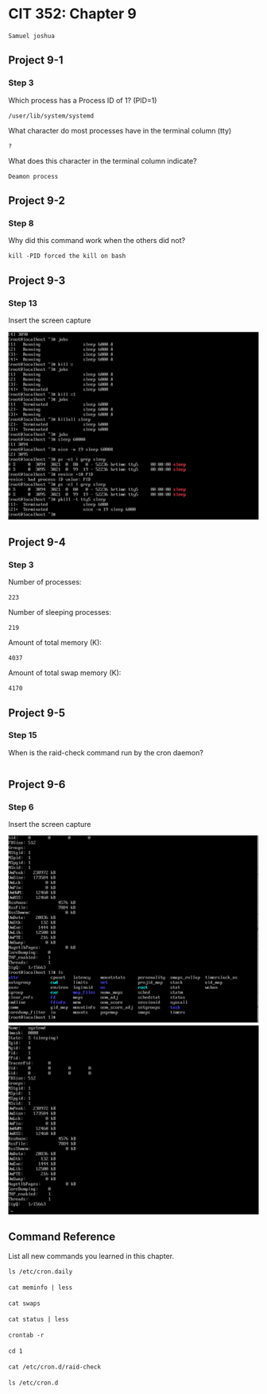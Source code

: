 # CIT 352: Chapter 9

<!-- TODO -->
```
Samuel joshua
```

## Project 9-1

### Step 3

Which process has a Process ID of 1? (PID=1)

<!-- TODO -->
```
/user/lib/system/systemd
```

What character do most processes have in the terminal column (tty)

<!-- TODO -->
```
?
```

What does this character in the terminal column indicate?

<!-- TODO -->
```
Deamon process
```

## Project 9-2

### Step 8

Why did this command work when the others did not?

<!-- TODO -->
```
kill -PID forced the kill on bash
```

## Project 9-3

### Step 13

Insert the screen capture

<!-- TODO -->
![Alt Text](media/pica.png)

## Project 9-4

### Step 3

Number of processes:

<!-- TODO -->
```
223
```

Number of sleeping processes:

<!-- TODO -->
```
219
```

Amount of total memory (K):

<!-- TODO -->
```
4037
```

Amount of total swap memory (K):

<!-- TODO -->
```
4170
```

## Project 9-5

### Step 15

When is the raid-check command run by the cron daemon?

<!-- TODO -->
```Sunday at 1am by default 0 1* * Sun   root
```

## Project 9-6

### Step 6

Insert the screen capture

<!-- TODO -->
![Alt Text](media/picb.png)
![Alt Text](media/picc.png)
## Command Reference

List all new commands you learned in this chapter.

<!-- TODO -->
```
ls /etc/cron.daily

cat meminfo | less

cat swaps

cat status | less

crontab -r

cd 1

cat /etc/cron.d/raid-check

ls /etc/cron.d




```

